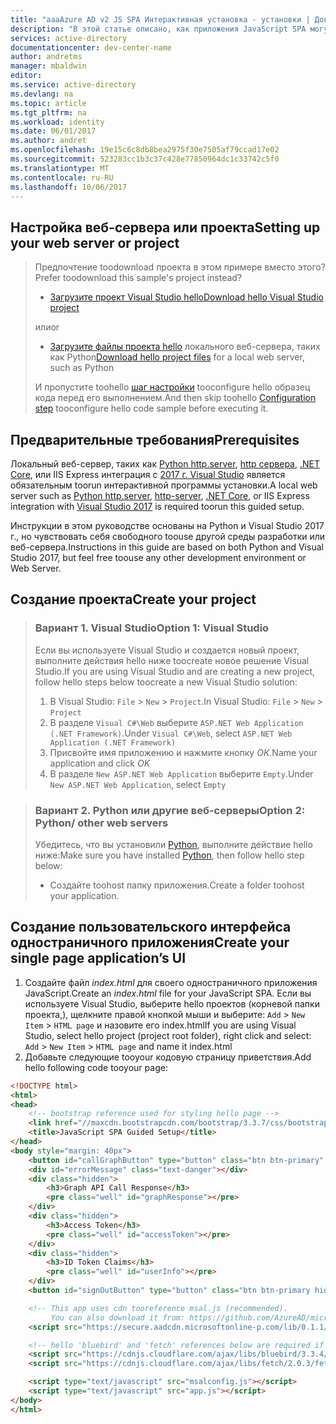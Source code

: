 ```yaml
---
title: "aaaAzure AD v2 JS SPA Интерактивная установка - установки | Документы Microsoft"
description: "В этой статье описано, как приложения JavaScript SPA могут вызывать API, которому необходимы маркеры доступа, с помощью конечной точки Azure Active Directory версии 2."
services: active-directory
documentationcenter: dev-center-name
author: andretms
manager: mbaldwin
editor: 
ms.service: active-directory
ms.devlang: na
ms.topic: article
ms.tgt_pltfrm: na
ms.workload: identity
ms.date: 06/01/2017
ms.author: andret
ms.openlocfilehash: 19e15c6c8db8bea2975f30e7505af79ccad17e02
ms.sourcegitcommit: 523283cc1b3c37c428e77850964dc1c33742c5f0
ms.translationtype: MT
ms.contentlocale: ru-RU
ms.lasthandoff: 10/06/2017
---
```

## <a name="setting-up-your-web-server-or-project"></a><span data-ttu-id="5c63d-103">Настройка веб-сервера или проекта</span><span class="sxs-lookup"><span data-stu-id="5c63d-103">Setting up your web server or project</span></span>

> <span data-ttu-id="5c63d-104">Предпочтение toodownload проекта в этом примере вместо этого?</span><span class="sxs-lookup"><span data-stu-id="5c63d-104">Prefer toodownload this sample's project instead?</span></span> 
> - [<span data-ttu-id="5c63d-105">Загрузите проект Visual Studio hello</span><span class="sxs-lookup"><span data-stu-id="5c63d-105">Download hello Visual Studio project</span></span>](https://github.com/Azure-Samples/active-directory-javascript-graphapi-v2/archive/VisualStudio.zip)
>
> <span data-ttu-id="5c63d-106">или</span><span class="sxs-lookup"><span data-stu-id="5c63d-106">or</span></span>
> - <span data-ttu-id="5c63d-107">[Загрузите файлы проекта hello](https://github.com/Azure-Samples/active-directory-javascript-graphapi-v2/archive/core.zip) локального веб-сервера, таких как Python</span><span class="sxs-lookup"><span data-stu-id="5c63d-107">[Download hello project files](https://github.com/Azure-Samples/active-directory-javascript-graphapi-v2/archive/core.zip) for a local web server, such as Python</span></span>
>
> <span data-ttu-id="5c63d-108">И пропустите toohello [шаг настройки](#create-an-application-express) tooconfigure hello образец кода перед его выполнением.</span><span class="sxs-lookup"><span data-stu-id="5c63d-108">And then  skip toohello [Configuration step](#create-an-application-express) tooconfigure hello code sample before executing it.</span></span>

## <a name="prerequisites"></a><span data-ttu-id="5c63d-109">Предварительные требования</span><span class="sxs-lookup"><span data-stu-id="5c63d-109">Prerequisites</span></span>
<span data-ttu-id="5c63d-110">Локальный веб-сервер, таких как [Python http.server](https://www.python.org/downloads/), [http сервера](https://www.npmjs.com/package/http-server/), [.NET Core](https://www.microsoft.com/net/core), или IIS Express интеграция с [2017 г. Visual Studio](https://www.visualstudio.com/downloads/) является обязательным toorun интерактивной программы установки.</span><span class="sxs-lookup"><span data-stu-id="5c63d-110">A local web server such as [Python http.server](https://www.python.org/downloads/), [http-server](https://www.npmjs.com/package/http-server/), [.NET Core](https://www.microsoft.com/net/core), or IIS Express integration with [Visual Studio 2017](https://www.visualstudio.com/downloads/) is required toorun this guided setup.</span></span> 

<span data-ttu-id="5c63d-111">Инструкции в этом руководстве основаны на Python и Visual Studio 2017 г., но чувствовать себя свободного toouse другой среды разработки или веб-сервера.</span><span class="sxs-lookup"><span data-stu-id="5c63d-111">Instructions in this guide are based on both Python and Visual Studio 2017, but feel free toouse any other development environment or Web Server.</span></span>

## <a name="create-your-project"></a><span data-ttu-id="5c63d-112">Создание проекта</span><span class="sxs-lookup"><span data-stu-id="5c63d-112">Create your project</span></span> 

> ### <a name="option-1-visual-studio"></a><span data-ttu-id="5c63d-113">Вариант 1. Visual Studio</span><span class="sxs-lookup"><span data-stu-id="5c63d-113">Option 1: Visual Studio</span></span> 
> <span data-ttu-id="5c63d-114">Если вы используете Visual Studio и создается новый проект, выполните действия hello ниже toocreate новое решение Visual Studio.</span><span class="sxs-lookup"><span data-stu-id="5c63d-114">If you are using Visual Studio and are creating a new project, follow hello steps below toocreate a new Visual Studio solution:</span></span>
> 1.    <span data-ttu-id="5c63d-115">В Visual Studio: `File` > `New` > `Project`.</span><span class="sxs-lookup"><span data-stu-id="5c63d-115">In Visual Studio:  `File` > `New` > `Project`</span></span>
> 2.    <span data-ttu-id="5c63d-116">В разделе `Visual C#\Web` выберите `ASP.NET Web Application (.NET Framework)`.</span><span class="sxs-lookup"><span data-stu-id="5c63d-116">Under `Visual C#\Web`, select `ASP.NET Web Application (.NET Framework)`</span></span>
> 3.    <span data-ttu-id="5c63d-117">Присвойте имя приложению и нажмите кнопку *ОК*.</span><span class="sxs-lookup"><span data-stu-id="5c63d-117">Name your application and click *OK*</span></span>
> 4.    <span data-ttu-id="5c63d-118">В разделе `New ASP.NET Web Application` выберите `Empty`.</span><span class="sxs-lookup"><span data-stu-id="5c63d-118">Under `New ASP.NET Web Application`, select `Empty`</span></span>

<p/><!-- -->

> ### <a name="option-2-python-other-web-servers"></a><span data-ttu-id="5c63d-119">Вариант 2. Python или другие веб-серверы</span><span class="sxs-lookup"><span data-stu-id="5c63d-119">Option 2: Python/ other web servers</span></span>
> <span data-ttu-id="5c63d-120">Убедитесь, что вы установили [Python](https://www.python.org/downloads/), выполните действие hello ниже:</span><span class="sxs-lookup"><span data-stu-id="5c63d-120">Make sure you have installed [Python](https://www.python.org/downloads/), then follow hello step below:</span></span>
> - <span data-ttu-id="5c63d-121">Создайте toohost папку приложения.</span><span class="sxs-lookup"><span data-stu-id="5c63d-121">Create a folder toohost your application.</span></span>


## <a name="create-your-single-page-applications-ui"></a><span data-ttu-id="5c63d-122">Создание пользовательского интерфейса одностраничного приложения</span><span class="sxs-lookup"><span data-stu-id="5c63d-122">Create your single page application’s UI</span></span>
1.  <span data-ttu-id="5c63d-123">Создайте файл *index.html* для своего одностраничного приложения JavaScript.</span><span class="sxs-lookup"><span data-stu-id="5c63d-123">Create an *index.html* file for your JavaScript SPA.</span></span> <span data-ttu-id="5c63d-124">Если вы используете Visual Studio, выберите hello проектов (корневой папки проекта,), щелкните правой кнопкой мыши и выберите: `Add`  >  `New Item`  >  `HTML page` и назовите его index.html</span><span class="sxs-lookup"><span data-stu-id="5c63d-124">If you are using Visual Studio, select hello project (project root folder), right click and select: `Add` > `New Item` > `HTML page` and name it index.html</span></span>
2.  <span data-ttu-id="5c63d-125">Добавьте следующие tooyour кодовую страницу приветствия.</span><span class="sxs-lookup"><span data-stu-id="5c63d-125">Add hello following code tooyour page:</span></span>
```html
<!DOCTYPE html>
<html>
<head>
    <!-- bootstrap reference used for styling hello page -->
    <link href="//maxcdn.bootstrapcdn.com/bootstrap/3.3.7/css/bootstrap.min.css" rel="stylesheet">
    <title>JavaScript SPA Guided Setup</title>
</head>
<body style="margin: 40px">
    <button id="callGraphButton" type="button" class="btn btn-primary" onclick="callGraphApi()">Call Microsoft Graph API</button>
    <div id="errorMessage" class="text-danger"></div>
    <div class="hidden">
        <h3>Graph API Call Response</h3>
        <pre class="well" id="graphResponse"></pre>
    </div>
    <div class="hidden">
        <h3>Access Token</h3>
        <pre class="well" id="accessToken"></pre>
    </div>
    <div class="hidden">
        <h3>ID Token Claims</h3>
        <pre class="well" id="userInfo"></pre>
    </div>
    <button id="signOutButton" type="button" class="btn btn-primary hidden" onclick="signOut()">Sign out</button>

    <!-- This app uses cdn tooreference msal.js (recommended). 
         You can also download it from: https://github.com/AzureAD/microsoft-authentication-library-for-js -->
    <script src="https://secure.aadcdn.microsoftonline-p.com/lib/0.1.1/js/msal.min.js"></script>

    <!-- hello 'bluebird' and 'fetch' references below are required if you need toorun this application on Internet Explorer -->
    <script src="https://cdnjs.cloudflare.com/ajax/libs/bluebird/3.3.4/bluebird.min.js"></script>
    <script src="https://cdnjs.cloudflare.com/ajax/libs/fetch/2.0.3/fetch.min.js"></script>

    <script type="text/javascript" src="msalconfig.js"></script>
    <script type="text/javascript" src="app.js"></script>
</body>
</html>
````

